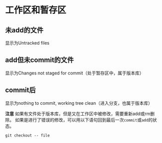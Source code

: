 # 工作区和暂存区

## 未add的文件
显示为Untracked files

## add但未commit的文件
显示为Changes not staged for commit（处于暂存区中，属于版本库）

## commit后
显示为nothing to commit, working tree clean（进入分支，也属于版本库）

**注意**
如果有文件处于版本库，但是又在工作区中被修改，需要重新add或rm删除。
如果是进行了错误的修改，可以用以下语句回到最后一次`commit`或`add`的状态。
```
git checkout -- file
```
